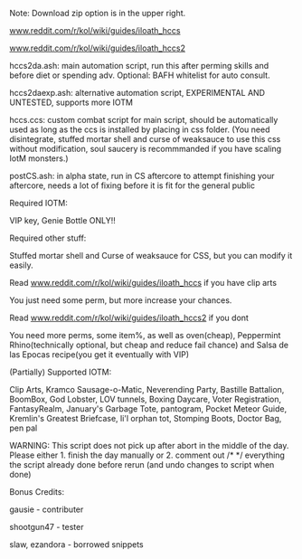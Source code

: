 Note: Download zip option is in the upper right.

www.reddit.com/r/kol/wiki/guides/iloath_hccs

www.reddit.com/r/kol/wiki/guides/iloath_hccs2

hccs2da.ash: main automation script, run this after perming skills and before diet or spending adv. Optional: BAFH whitelist for auto consult.

hccs2daexp.ash: alternative automation script, EXPERIMENTAL AND UNTESTED, supports more IOTM

hccs.ccs: custom combat script for main script, should be automatically used as long as the ccs is installed by placing in css folder.
(You need disintegrate, stuffed mortar shell and curse of weaksauce to use this css without modification, soul saucery is recommmanded if you have scaling IotM monsters.)

postCS.ash: in alpha state, run in CS aftercore to attempt finishing your aftercore, needs a lot of fixing before it is fit for the general public

Required IOTM: 

VIP key, Genie Bottle ONLY!!

Required other stuff: 

Stuffed mortar shell and Curse of weaksauce for CSS, but you can modify it easily.

Read www.reddit.com/r/kol/wiki/guides/iloath_hccs if you have clip arts

You just need some perm, but more increase your chances.

Read www.reddit.com/r/kol/wiki/guides/iloath_hccs2 if you dont

You need more perms, some item%, as well as oven(cheap), Peppermint Rhino(technically optional, but cheap and reduce fail chance) and Salsa de las Epocas recipe(you get it eventually with VIP)

(Partially) Supported IOTM:

Clip Arts, Kramco Sausage-o-Matic, Neverending Party, Bastille Battalion, BoomBox, God Lobster, LOV tunnels, Boxing Daycare, Voter Registration, FantasyRealm, January's Garbage Tote, pantogram, Pocket Meteor Guide, Kremlin's Greatest Briefcase, li'l orphan tot, Stomping Boots, Doctor Bag, pen pal

WARNING: This script does not pick up after abort in the middle of the day. Please either 1. finish the day manually or 2. comment out /* */ everything the script already done before rerun (and undo changes to script when done)



Bonus Credits:

gausie - contributer

shootgun47 - tester

slaw, ezandora - borrowed snippets